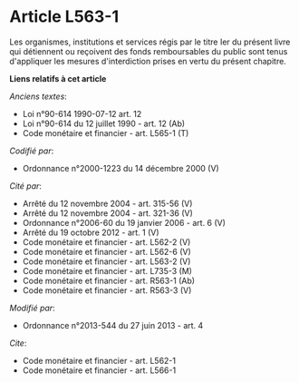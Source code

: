 # Article L563-1

Les organismes, institutions et services régis par le titre Ier du présent livre qui détiennent ou reçoivent des fonds
remboursables du public sont tenus d'appliquer les mesures d'interdiction prises en vertu du présent chapitre.

**Liens relatifs à cet article**

_Anciens textes_:

  - Loi n°90-614 1990-07-12 art. 12
  - Loi n°90-614 du 12 juillet 1990 - art. 12 (Ab)
  - Code monétaire et financier - art. L565-1 (T)

_Codifié par_:

  - Ordonnance n°2000-1223 du 14 décembre 2000 (V)

_Cité par_:

  - Arrêté du 12 novembre 2004 - art. 315-56 (V)
  - Arrêté du 12 novembre 2004 - art. 321-36 (V)
  - Ordonnance n°2006-60 du 19 janvier 2006 - art. 6 (V)
  - Arrêté du 19 octobre 2012 - art. 1 (V)
  - Code monétaire et financier - art. L562-2 (V)
  - Code monétaire et financier - art. L562-6 (V)
  - Code monétaire et financier - art. L563-2 (V)
  - Code monétaire et financier - art. L735-3 (M)
  - Code monétaire et financier - art. R563-1 (Ab)
  - Code monétaire et financier - art. R563-3 (V)

_Modifié par_:

  - Ordonnance n°2013-544 du 27 juin 2013 - art. 4

_Cite_:

  - Code monétaire et financier - art. L562-1
  - Code monétaire et financier - art. L566-1
